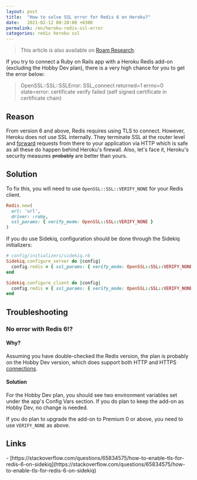```yaml
---
layout: post
title:  "How to solve SSL error for Redis 6 on Heroku?"
date:   2021-02-12 00:20:00 +0300
permalink: /en/heroku-redis-ssl-error
categories: redis heroku ssl
---
```


> This article is also available on [Roam Research](https://roamresearch.com/#/app/ogirginc/page/6J78BW-ov).

If you try to connect a Ruby on Rails app with a Heroku Redis add-on (excluding the Hobby Dev plan), there is a very high chance for you to get the error below:

> OpenSSL::SSL::SSLError: SSL_connect returned=1 errno=0 state=error: 
certificate verify failed (self signed certificate in certificate chain)

<h2>Reason</h2>

From version 6 and above, Redis requires using TLS to connect. However, Heroku does not use SSL internally. They terminate SSL at the router level and [forward](https://devcenter.heroku.com/articles/http-routing#routing) requests from there to your application via HTTP which is safe as all these do happen behind Heroku's firewall. Also, let's face it, Heroku's security measures ~~probably~~ are better than yours.

<h2>Solution</h2>

To fix this, you will need to use `OpenSSL::SSL::VERIFY_NONE` for your Redis client.

```ruby
Redis.new(
  url: 'url',
  driver: :ruby,
  ssl_params: { verify_mode: OpenSSL::SSL::VERIFY_NONE }
)
```

If you do use Sidekiq, configuration should be done through the Sidekiq initializers:

```ruby
# config/initializers/sidekiq.rb
Sidekiq.configure_server do |config|
  config.redis = { ssl_params: { verify_mode: OpenSSL::SSL::VERIFY_NONE } }
end

Sidekiq.configure_client do |config|
  config.redis = { ssl_params: { verify_mode: OpenSSL::SSL::VERIFY_NONE } }
end
```

<h2>Troubleshooting</h2>

<h3>No error with Redis 6!?</h3>

<h4>Why?</h4>

Assuming you have double-checked the Redis version, the plan is probably on the Hobby Dev version, which does support both HTTP and HTTPS [connections](https://devcenter.heroku.com/articles/heroku-redis#create-a-new-instance).

<h4>Solution</h4>

For the Hobby Dev plan, you should see two environment variables set under the app's Config Vars section. If you do plan to keep the add-on as Hobby Dev, no change is needed.

If you do plan to upgrade the add-on to Premium 0 or above, you need to use `VERIFY_NONE` as above.

<h2>Links</h2>
- [https://stackoverflow.com/questions/65834575/how-to-enable-tls-for-redis-6-on-sidekiq](https://stackoverflow.com/questions/65834575/how-to-enable-tls-for-redis-6-on-sidekiq)
